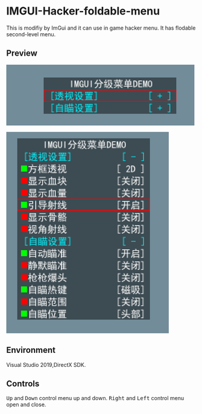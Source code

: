 # IMGUI-Hacker-foldable-menu
This is modifiy by ImGui and it can use in game hacker menu. 
It has flodable second-level menu.

## Preview
![Image text](./expanding.png)

![Image text](./floding.png)
## Environment
Visual Studio 2019,DirectX SDK.
## Controls

<kbd>Up</kbd> and <kbd>Down</kbd>  control menu up and down.
<kbd>Right</kbd> and <kbd>Left</kbd> control menu open and close. 
